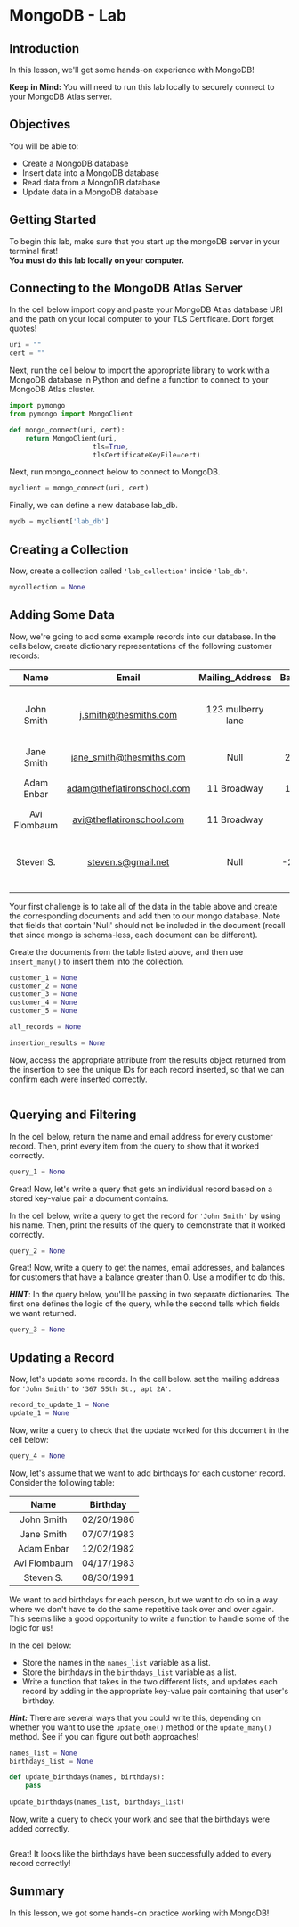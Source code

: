 # MongoDB - Lab

## Introduction

In this lesson, we'll get some hands-on experience with MongoDB!

**Keep in Mind:** You will need to run this lab locally to securely connect to your MongoDB Atlas server. 

## Objectives
You will be able to: 

- Create a MongoDB database   
- Insert data into a MongoDB database   
- Read data from a MongoDB database   
- Update data in a MongoDB database   

## Getting Started

To begin this lab, make sure that you start up the mongoDB server in your terminal first!  
**You must do this lab locally on your computer.**


## Connecting to the MongoDB Atlas Server
In the cell below import copy and paste your MongoDB Atlas database URI and the path on your local computer to your TLS Certificate. Dont forget quotes!


```python
uri = ""
cert = ""
```

Next, run the cell below to import the appropriate library to work with a MongoDB database in Python and define a function to connect to your MongoDB Atlas cluster.


```python
import pymongo
from pymongo import MongoClient

def mongo_connect(uri, cert):
    return MongoClient(uri,
                     tls=True,
                     tlsCertificateKeyFile=cert)
```

Next, run mongo_connect below to connect to MongoDB.


```python
myclient = mongo_connect(uri, cert)
```

Finally, we can define a new database lab_db.


```python
mydb = myclient['lab_db']
```

## Creating a Collection

Now, create a collection called `'lab_collection'` inside `'lab_db'`.


```python
mycollection = None
```

## Adding Some Data

Now, we're going to add some example records into our database. In the cells below, create dictionary representations of the following customer records:


|     Name     |            Email           |  Mailing_Address  | Balance |                         Notes                         |
|:------------:|:--------------------------:|:-----------------:|:-------:|:-----------------------------------------------------:|
|  John Smith  |    j.smith@thesmiths.com   | 123 mulberry lane |   0.0   |    Called technical support, issue not yet resolved   |
|  Jane Smith  |  jane_smith@thesmiths.com  |         Null          |  25.00  |                   Null                                    |
|  Adam Enbar  | adam@theflatironschool.com |    11 Broadway    |  14.99  |           Set up on recurring billing cycle           |
| Avi Flombaum |  avi@theflatironschool.com |    11 Broadway    |   0.0   |                   Null                                    |
|   Steven S.  |     steven.s@gmail.net     |         Null          |  -20.23 | Refunded for overpayment due to price match guarantee |


Your first challenge is to take all of the data in the table above and create the corresponding documents and add then to our mongo database. Note that fields that contain 'Null' should not be included in the document (recall that since mongo is schema-less, each document can be different). 

Create the documents from the table listed above, and then use `insert_many()` to insert them into the collection.


```python
customer_1 = None
customer_2 = None
customer_3 = None
customer_4 = None
customer_5 = None

all_records = None

insertion_results = None
```


Now, access the appropriate attribute from the results object returned from the insertion to see the unique IDs for each record inserted, so that we can confirm each were inserted correctly. 


```python

```


## Querying and Filtering

In the cell below, return the name and email address for every customer record. Then, print every item from the query to show that it worked correctly. 


```python
query_1 = None

```

Great! Now, let's write a query that gets an individual record based on a stored key-value pair a document contains. 

In the cell below, write a query to get the record for `'John Smith'` by using his name. Then, print the results of the query to demonstrate that it worked correctly.  


```python
query_2 = None

```


Great! Now, write a query to get the names, email addresses, and balances for customers that have a balance greater than 0. Use a modifier to do this. 

**_HINT_**: In the query below, you'll be passing in two separate dictionaries. The first one defines the logic of the query, while the second tells which fields we want returned. 


```python
query_3 = None

```


## Updating a Record

Now, let's update some records. In the cell below. set the mailing address for `'John Smith'` to `'367 55th St., apt 2A'`.


```python
record_to_update_1 = None
update_1 = None

```


Now, write a query to check that the update worked for this document in the cell below:  


```python
query_4 = None

```

Now, let's assume that we want to add birthdays for each customer record. Consider the following table:

|     Name     |  Birthday  |
|:------------:|:----------:|
|  John Smith  | 02/20/1986 |
|  Jane Smith  | 07/07/1983 |
|  Adam Enbar  | 12/02/1982 |
| Avi Flombaum | 04/17/1983 |
|   Steven S.  | 08/30/1991 |

We want to add birthdays for each person, but we want to do so in a way where we don't have to do the same repetitive task over and over again. This seems like a good opportunity to write a function to handle some of the logic for us!

In the cell below:

* Store the names in the `names_list` variable as a list.
* Store the birthdays in the `birthdays_list` variable as a list.
* Write a function that takes in the two different lists, and updates each record by adding in the appropriate key-value pair containing that user's birthday.

**_Hint:_** There are several ways that you could write this, depending on whether you want to use the `update_one()` method or the `update_many()` method. See if you can figure out both approaches!


```python
names_list = None
birthdays_list = None

def update_birthdays(names, birthdays):
    pass
        
update_birthdays(names_list, birthdays_list)
```

Now, write a query to check your work and see that the birthdays were added correctly.


```python

```

Great! It looks like the birthdays have been successfully added to every record correctly!

## Summary

In this lesson, we got some hands-on practice working with MongoDB!
